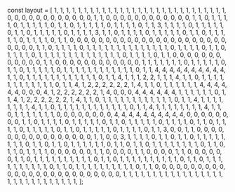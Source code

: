 const layout = [
    1, 1, 1, 1, 1, 1, 1, 1, 1, 1, 1, 1, 1, 1, 1, 1, 1, 1, 1, 1, 1, 1, 1, 1, 1,
    1, 1, 1, 1, 0, 0, 0, 0, 0, 0, 0, 0, 0, 0, 0, 0, 1, 1, 0, 0, 0, 0, 0, 0, 0,
    0, 0, 0, 0, 0, 1, 1, 0, 1, 1, 1, 1, 0, 1, 1, 1, 1, 1, 0, 1, 1, 0, 1, 1, 1,
    1, 1, 0, 1, 1, 1, 1, 0, 1, 1, 3, 1, 1, 1, 1, 0, 1, 1, 1, 1, 1, 0, 1, 1, 0,
    1, 1, 1, 1, 1, 0, 1, 1, 1, 1, 3, 1, 1, 0, 1, 1, 1, 1, 0, 1, 1, 1, 1, 1, 0,
    1, 1, 0, 1, 1, 1, 1, 1, 0, 1, 1, 1, 1, 0, 1, 1, 0, 0, 0, 0, 0, 0, 0, 0, 0,
    0, 0, 0, 0, 0, 0, 0, 0, 0, 0, 0, 0, 0, 0, 0, 0, 0, 1, 1, 0, 1, 1, 1, 1, 0,
    1, 1, 1, 1, 1, 1, 1, 1, 1, 1, 1, 1, 1, 1, 0, 1, 1, 1, 1, 0, 1, 1, 0, 1, 1,
    1, 1, 0, 1, 1, 1, 1, 1, 1, 1, 1, 1, 1, 1, 1, 1, 1, 0, 1, 1, 1, 1, 0, 1, 1,
    0, 0, 0, 0, 0, 0, 0, 0, 0, 0, 0, 0, 1, 1, 0, 0, 0, 0, 0, 0, 0, 0, 0, 0, 0,
    0, 1, 1, 1, 1, 1, 1, 1, 0, 1, 1, 1, 1, 1, 0, 1, 1, 0, 1, 1, 1, 1, 1, 0, 1,
    1, 1, 1, 1, 1, 1, 1, 1, 1, 1, 1, 0, 1, 1, 4, 4, 4, 4, 4, 4, 4, 4, 4, 4, 1,
    1, 0, 1, 1, 1, 1, 1, 1, 1, 1, 1, 1, 1, 1, 0, 1, 1, 4, 1, 1, 1, 2, 2, 1, 1,
    1, 4, 1, 1, 0, 1, 1, 1, 1, 1, 1, 1, 1, 1, 1, 1, 1, 0, 1, 1, 4, 1, 2, 2, 2,
    2, 2, 2, 1, 4, 1, 1, 0, 1, 1, 1, 1, 1, 1, 4, 4, 4, 4, 4, 4, 0, 0, 0, 4, 1,
    2, 2, 2, 2, 2, 2, 1, 4, 0, 0, 0, 4, 4, 4, 4, 4, 4, 1, 1, 1, 1, 1, 1, 0, 1,
    1, 4, 1, 2, 2, 2, 2, 2, 2, 1, 4, 1, 1, 0, 1, 1, 1, 1, 1, 1, 1, 1, 1, 1, 1,
    1, 0, 1, 1, 4, 1, 1, 1, 1, 1, 1, 1, 1, 4, 1, 1, 0, 1, 1, 1, 1, 1, 1, 1, 1,
    1, 1, 1, 1, 0, 1, 1, 4, 1, 1, 1, 1, 1, 1, 1, 1, 4, 1, 1, 0, 1, 1, 1, 1, 1,
    1, 1, 0, 0, 0, 0, 0, 0, 0, 0, 4, 4, 4, 4, 4, 4, 4, 4, 4, 4, 0, 0, 0, 0, 0,
    0, 0, 0, 1, 1, 0, 1, 1, 1, 1, 0, 1, 1, 1, 1, 1, 0, 1, 1, 0, 1, 1, 1, 1, 1,
    0, 1, 1, 1, 1, 0, 1, 1, 0, 1, 1, 1, 1, 0, 1, 1, 1, 1, 1, 0, 1, 1, 0, 1, 1,
    1, 1, 1, 0, 1, 1, 1, 1, 0, 1, 1, 3, 0, 0, 1, 1, 0, 0, 0, 0, 0, 0, 0, 0, 0,
    0, 0, 0, 0, 0, 0, 0, 1, 1, 0, 0, 3, 1, 1, 1, 1, 0, 1, 1, 0, 1, 1, 0, 1, 1,
    1, 1, 1, 1, 1, 1, 0, 1, 1, 0, 1, 1, 0, 1, 1, 1, 1, 1, 1, 0, 1, 1, 0, 1, 1,
    0, 1, 1, 1, 1, 1, 1, 1, 1, 0, 1, 1, 0, 1, 1, 0, 1, 1, 1, 1, 0, 0, 0, 0, 0,
    0, 1, 1, 0, 0, 0, 0, 1, 1, 0, 0, 0, 0, 1, 1, 0, 0, 0, 0, 0, 0, 1, 1, 0, 1,
    1, 1, 1, 1, 1, 1, 1, 1, 1, 0, 1, 1, 0, 1, 1, 1, 1, 1, 1, 1, 1, 1, 1, 0, 1,
    1, 0, 1, 1, 1, 1, 1, 1, 1, 1, 1, 1, 0, 1, 1, 0, 1, 1, 1, 1, 1, 1, 1, 1, 1,
    1, 0, 1, 1, 0, 0, 0, 0, 0, 0, 0, 0, 0, 0, 0, 0, 0, 0, 0, 0, 0, 0, 0, 0, 0,
    0, 0, 0, 0, 0, 1, 1, 1, 1, 1, 1, 1, 1, 1, 1, 1, 1, 1, 1, 1, 1, 1, 1, 1, 1,
    1, 1, 1, 1, 1, 1, 1, 1, 1,
  ];
